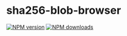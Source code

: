 # sha256-blob-browser

[![NPM version](https://img.shields.io/npm/v/@aws-sdk/hash-blob-browser/beta.svg)](https://www.npmjs.com/package/@aws-sdk/hash-blob-browser)
[![NPM downloads](https://img.shields.io/npm/dm/@aws-sdk/hash-blob-browser.svg)](https://www.npmjs.com/package/@aws-sdk/hash-blob-browser)

